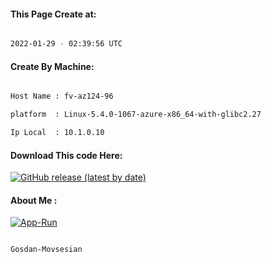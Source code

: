 
   
#### This Page Create at:

```bash

2022-01-29 - 02:39:56 UTC

```

#### Create By Machine:

```bash

Host Name : fv-az124-96

platform  : Linux-5.4.0-1067-azure-x86_64-with-glibc2.27

Ip Local  : 10.1.0.10

```
#### Download This code Here:

[![GitHub release (latest by date)](https://img.shields.io/github/v/release/Gosdan-Movsesian/Gosdan?style=for-the-badge&label=Download)](https://github.com/Gosdan-Movsesian/Gosdan/releases) 

</p> 

#### About Me :

[![App-Run](https://github.com/Gosdan-Movsesian/Gosdan/actions/workflows/App-Run.yml/badge.svg)](https://github.com/Gosdan-Movsesian/Gosdan/actions/workflows/App-Run.yml)

```bash

Gosdan-Movsesian

```

